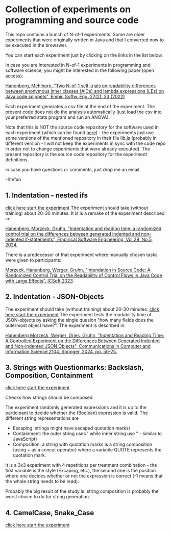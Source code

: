# Collection of experiments on programming and source code

This repo contains a bunch of N-of-1 experiments. Some are older experiments that were originally written in Java and that I converted now to be executed in the browswer. 

You can start each experiment just by clicking on the links in the list below.

In case you are interested in N-of-1 experiments in programming and software science, you might be interested in the following paper (open access):

[Hanenberg, Mehlhorn, "Two N-of-1 self-trials on readability differences between anonymous inner classes (AICs) and lambda expressions (LEs) on Java code snippets", Empir. Softw. Eng. 27(2): 33 (2022)](https://doi.org/10.1007/s10664-021-10077-3)

Each experiment generates a csv file at the end of the experiment. The present code does not do the analysis automatically (just load the csv into your preferred stats program and run an ANOVA).


Note that this is NOT the source code repository for the software used in each experiment (which can be found [here](https://github.com/shanenbe/N-of-1-Experimentation)) - the experiments 
just use some versions of the mentioned repository in their file lib.js (probably in different version - I will not keep the experiments in sync with the code repo in order not to change experiments that were already executed). The present repository is the source code repository for the experiment definitions.

In case you have questions or comments, just drop me an email.

-Stefan


## 1. Indentation - nested ifs
[click here start the experiment](https://htmlpreview.github.io/?https://raw.githubusercontent.com/shanenbe/Experiments/main/2023_Indentation/index.html) The experiment should take (without training) about 20-30 minutes. 
It is is a remake of the experiment described in:

[Hanenberg, Morzeck, Gruhn, "Indentation and reading time: a randomized control trial on the differences between generated indented and non-indented if-statements", Empirical Software Engineering, Vol 29, No 5, 2024.](https://doi.org/10.1007/s10664-024-10531-y)

There is a predecessor of that experiment where manually chosen tasks were given to participants: 

[Morzeck, Hanenberg, Werger, Gruhn, "Intendation in Source Code: A Randomized Control Trial on the Readability of Control Flows in Java Code with Large Effects", ICSoft 2023](https://doi.org/10.5220/0012087500003538)


## 2. Indentation - JSON-Objects
The experiment should take (without training) about 20-30 minutes. [click here start the experiment](https://htmlpreview.github.io/?https://raw.githubusercontent.com/shanenbe/Experiments/main/2023_Indentation_JSON/index.html) 
The experiment tests the readability time of JSON-objects by asking the single quesion "how many fields does the outermost object have?". The experiment is described in:

[Hanenberg,Morzeck, Werger, Gries, Gruhn, "Indentation and Reading Time: A Controlled Experiment on the Differences Between Generated Indented and Non-indented JSON Objects", Communications in Computer and Information Science 2104, Springer, 2024, pp. 50-75.](https://doi.org/10.1007/978-3-031-61753-9_4)

## 3. Strings with Questionmarks: Backslash, Composition, Containment
[click here start the experiment](https://htmlpreview.github.io/?https://raw.githubusercontent.com/shanenbe/Experiments/main/2023_String_Expressions_Escaping_vs_NonSingleLiteral_vs_Composition/index.html)

Checks how strings should be composed. 

The experiment randomly generated expressions and it is up to the participant to decide whether the (Boolean) expression is valid.
The different string representations are
  - Escaping: strings might have escaped quotation marks)
  - Containment: the outer string uses ' while inner string use " - similar to JavaScript)
  - Composition: a string with quotation marks is a string composition (using + as a concat operator) where a variable QUOTE represents the quotation mark.

It is a 3x3 experiment with 4 repetitions per treatment combination - the first variable is the style (Excaping, etc.), the second one is the position where one decides whether or not the expression is correct (-1 means that the whole string needs to be read).

Probably the big result of the study is: string composition is probably the worst choice to do for string generation.

## 4. CamelCase, Snake_Case
[click here start the experiment](https://htmlpreview.github.io/?https://raw.githubusercontent.com/shanenbe/Experiments/main/2024_CamelCase_Underscore/index.html)
